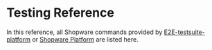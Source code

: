 # Testing Reference

In this reference, all Shopware commands provided by [E2E-testsuite-platform](https://github.com/shopware/e2e-testsuite-platform) or [Shopware Platform](https://github.com/shopware/platform) are listed here.
